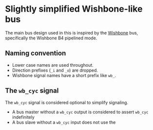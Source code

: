 # Slightly simplified Wishbone-like bus

The main bus design used in this is inspired by the [Wishbone] bus, specifically
the Wishbone B4 pipelined mode.

[wishbone]: https://www.wishbone-interconnect.org

## Naming convention

- Lower case names are used throughout.
- Direction prefixes (`_i` and `_o`) are dropped.
- Wishbone signal names have a short prefix like `wb_`.

## The `wb_cyc` signal

The `wb_cyc` signal is considered optional to simplify signaling.

- A bus master without a `wb_cyc` output is considered to assert `wb_cyc`
  indefinitely
- A bus slave without a `wb_cyc` input does not use the
